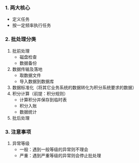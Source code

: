 ### 1. 两大核心

+ 定义任务
+ 按一定频率执行任务



### 2. 批处理分类

1. 批前处理
   + 磁盘检查
   + 数据备份
2. 数据传输及落地
   + 取数据文件
   + 导入数据到数据库
3. 数据标准化（将其它业务系统的数据转化为积分系统要求的数据）
4. 积分计算（前提：积分规则）
   + 计算积分并保存到临时表
   + 积分入账
   + 数据统计
5. 批后处理



### 3. 注意事项

1. 异常等级
   + 一般：遇到一般等级的异常则不理会
   + 严重：遇到严重等级的异常则会停止批处理
